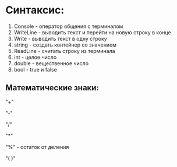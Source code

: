 # Синтаксис:
1. Console - оператор общения с терминалом
2. WriteLine - выводить текст и перейти на новую строку в конце
3. Write - выводить текст в одну строку
4. string - создать контейнер со значением
5. ReadLine - считать строку из терминала
6. int - целое число
7. double - вещественное число
8. bool - true и false

## Математические знаки:
"+"

"-"

"/"

"*"

"%" - остаток от деления

"( )"